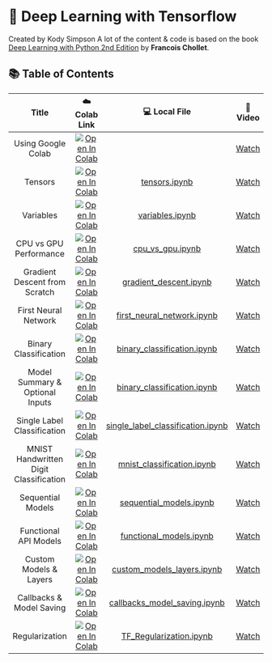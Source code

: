 # 🧠 Deep Learning with Tensorflow

Created by Kody Simpson
A lot of the content & code is based on the book [Deep Learning with Python 2nd Edition](https://www.manning.com/books/deep-learning-with-python-second-edition) by **Francois Chollet**.

## 📚 Table of Contents

<div align="center">

|        Title         |                                                    ☁️ Colab Link                                                     | 💻 Local File | 🎥 Video |
|:-------------------:|:------------------------------------------------------------------------------------------------------------------:|:-------------:|:--------:|
| Using Google Colab  | [![Open In Colab](https://colab.research.google.com/assets/colab-badge.svg)](https://colab.research.google.com/)    |               | [Watch](https://youtu.be/TLpHkBDYCdc) |
| Tensors            | [![Open In Colab](https://colab.research.google.com/assets/colab-badge.svg)](https://colab.research.google.com/github/KodySimpson/deeplearning-tensorflow/blob/master/notebooks/tensors.ipynb)    | [tensors.ipynb](notebooks/tensors.ipynb) | [Watch](https://youtu.be/XX1RY5kkhH8) |
| Variables          | [![Open In Colab](https://colab.research.google.com/assets/colab-badge.svg)](https://colab.research.google.com/github/KodySimpson/deeplearning-tensorflow/blob/master/notebooks/variables.ipynb)    | [variables.ipynb](notebooks/variables.ipynb) | [Watch](https://youtu.be/svcdYdmFst0) |
| CPU vs GPU Performance | [![Open In Colab](https://colab.research.google.com/assets/colab-badge.svg)](https://colab.research.google.com/github/KodySimpson/deeplearning-tensorflow/blob/master/notebooks/gpu_vs_cpu.ipynb)    | [cpu_vs_gpu.ipynb](notebooks/gpu_vs_cpu.ipynb) | [Watch](https://www.youtube.com/watch?v=NVJXjQL6NLA) |
| Gradient Descent from Scratch | [![Open In Colab](https://colab.research.google.com/assets/colab-badge.svg)](https://colab.research.google.com/github/KodySimpson/deeplearning-tensorflow/blob/master/notebooks/gradient_descent.ipynb)    | [gradient_descent.ipynb](notebooks/gradient_descent.ipynb) | [Watch](https://www.youtube.com/watch?v=PbUtxQFcXyQ) |
| First Neural Network | [![Open In Colab](https://colab.research.google.com/assets/colab-badge.svg)](https://colab.research.google.com/github/KodySimpson/deeplearning-tensorflow/blob/master/notebooks/first_neural_network.ipynb)    | [first_neural_network.ipynb](notebooks/first_neural_network.ipynb) | [Watch](https://www.youtube.com/watch?v=MZk7ZMd6f3M) |
| Binary Classification | [![Open In Colab](https://colab.research.google.com/assets/colab-badge.svg)](https://colab.research.google.com/github/KodySimpson/deeplearning-tensorflow/blob/master/notebooks/binary_classification.ipynb)    | [binary_classification.ipynb](notebooks/binary_classification.ipynb) | [Watch](https://www.youtube.com/watch?v=daq_UBfxRao) |
| Model Summary & Optional Inputs | [![Open In Colab](https://colab.research.google.com/assets/colab-badge.svg)](https://colab.research.google.com/github/KodySimpson/deeplearning-tensorflow/blob/master/notebooks/binary_classification.ipynb)    | [binary_classification.ipynb](notebooks/binary_classification.ipynb) | [Watch](https://www.youtube.com/watch?v=jIrM7xb0h7U) |
| Single Label Classification | [![Open In Colab](https://colab.research.google.com/assets/colab-badge.svg)](https://colab.research.google.com/github/KodySimpson/deeplearning-tensorflow/blob/master/notebooks/single_label_classification.ipynb)    | [single_label_classification.ipynb](notebooks/single_label_classification.ipynb) | [Watch](https://www.youtube.com/watch?v=Ortz9_q-XWk) |
| MNIST Handwritten Digit Classification | [![Open In Colab](https://colab.research.google.com/assets/colab-badge.svg)](https://colab.research.google.com/github/KodySimpson/deeplearning-tensorflow/blob/master/notebooks/mnist_classification.ipynb)    | [mnist_classification.ipynb](notebooks/mnist_classification.ipynb) | [Watch](https://www.youtube.com/watch?v=OCU7-5LdPhY) |
| Sequential Models | [![Open In Colab](https://colab.research.google.com/assets/colab-badge.svg)](https://colab.research.google.com/github/KodySimpson/deeplearning-tensorflow/blob/master/notebooks/sequential_models.ipynb)    | [sequential_models.ipynb](notebooks/sequential_models.ipynb) | [Watch](https://www.youtube.com/watch?v=OCU7-5LdPhY) |
| Functional API Models | [![Open In Colab](https://colab.research.google.com/assets/colab-badge.svg)](https://colab.research.google.com/github/KodySimpson/deeplearning-tensorflow/blob/master/notebooks/functional_models.ipynb)    | [functional_models.ipynb](notebooks/functional_models.ipynb) | [Watch](https://www.youtube.com/watch?v=OCU7-5LdPhY) |
| Custom Models & Layers | [![Open In Colab](https://colab.research.google.com/assets/colab-badge.svg)](https://colab.research.google.com/github/KodySimpson/deeplearning-tensorflow/blob/master/notebooks/custom_models_layers.ipynb)    | [custom_models_layers.ipynb](notebooks/custom_models_layers.ipynb) | [Watch](https://www.youtube.com/watch?v=OCU7-5LdPhY) |
| Callbacks & Model Saving | [![Open In Colab](https://colab.research.google.com/assets/colab-badge.svg)](https://colab.research.google.com/github/KodySimpson/deeplearning-tensorflow/blob/master/notebooks/callbacks_model_saving.ipynb)    | [callbacks_model_saving.ipynb](notebooks/callbacks_model_saving.ipynb) | [Watch](https://www.youtube.com/watch?v=OCU7-5LdPhY) |
| Regularization | [![Open In Colab](https://colab.research.google.com/assets/colab-badge.svg)](https://colab.research.google.com/github/KodySimpson/deeplearning-tensorflow/blob/master/notebooks/TF_Regularization.ipynb)    | [TF_Regularization.ipynb](notebooks/TF_Regularization.ipynb) | [Watch](https://www.youtube.com/watch?v=OCU7-5LdPhY) |
